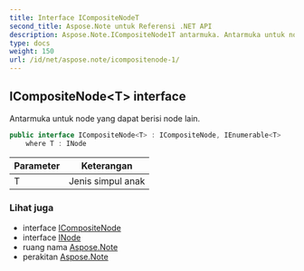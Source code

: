 ```yaml
---
title: Interface ICompositeNodeT
second_title: Aspose.Note untuk Referensi .NET API
description: Aspose.Note.ICompositeNode1T antarmuka. Antarmuka untuk node yang dapat berisi node lain.
type: docs
weight: 150
url: /id/net/aspose.note/icompositenode-1/
---
```

## ICompositeNode&lt;T&gt; interface

Antarmuka untuk node yang dapat berisi node lain.

```csharp
public interface ICompositeNode<T> : ICompositeNode, IEnumerable<T>
    where T : INode
```

| Parameter | Keterangan |
| --- | --- |
| T | Jenis simpul anak |

### Lihat juga

* interface [ICompositeNode](../icompositenode/)
* interface [INode](../inode/)
* ruang nama [Aspose.Note](../../aspose.note/)
* perakitan [Aspose.Note](../../)


